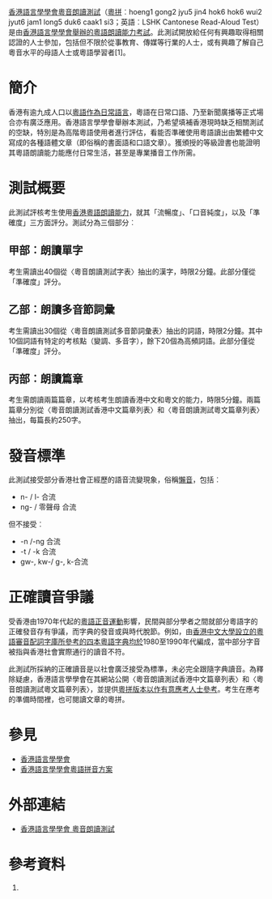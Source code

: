 [香港語言學學會粵音朗讀測試](https://zh.wikipedia.org/wiki/香港語言學學會粵音朗讀測試 "wikilink")（[粵拼](https://zh.wikipedia.org/wiki/粵拼 "wikilink")︰hoeng1 gong2 jyu5 jin4 hok6 hok6 wui2 jyut6 jam1 long5 duk6 caak1 si3；英語︰LSHK Cantonese Read-Aloud Test）是由[香港語言學學會舉辦的粵語朗讀能力考試](https://zh.wikipedia.org/wiki/香港語言學學會 "wikilink")。此測試開放給任何有興趣取得相關認證的人士參加，包括但不限於從事教育、傳媒等行業的人士，或有興趣了解自己粵音水平的母語人士或粵語學習者\[1\]。

# 簡介

香港有逾九成人口以[粵語作為日常語言](https://zh.wikipedia.org/wiki/香港粵語 "wikilink")，粵語在日常口語、乃至新聞廣播等正式場合亦有廣泛應用。香港語言學學會舉辦本測試，乃希望填補香港現時缺乏相關測試的空缺，特別是為高階粵語使用者進行評估，看能否準確使用粵語讀出由繁體中文寫成的各種語體文章（即俗稱的書面語和口語文章）。獲頒授的等級證書也能證明其粵語朗讀能力能應付日常生活，甚至是專業播音工作所需。

# 測試概要

此測試評核考生使用[香港粵語朗讀能力](https://zh.wikipedia.org/wiki/香港粵語 "wikilink")，就其「流暢度」、「口音純度」，以及「準確度」三方面評分。測試分為三個部分︰

## 甲部︰朗讀單字

考生需讀出40個從〈粵音朗讀測試字表〉抽出的漢字，時限2分鐘。此部分僅從「準確度」評分。

## 乙部︰朗讀多音節詞彙

考生需讀出30個從〈粵音朗讀測試多音節詞彙表〉抽出的詞語，時限2分鐘。其中10個詞語有特定的考核點（變調、多音字），餘下20個為高頻詞語。此部分僅從「準確度」評分。

## 丙部︰朗讀篇章

考生需朗讀兩篇篇章，以考核考生朗讀香港中文和粵文的能力，時限5分鐘。兩篇篇章分別從〈粵音朗讀測試香港中文篇章列表〉和〈粵音朗讀測試粵文篇章列表〉抽出，每篇長約250字。

# 發音標準

此測試接受部分香港社會正經歷的語音流變現象，俗稱[懶音](../Page/粵語懶音.md "wikilink")，包括︰

  - n- / l- 合流
  - ng- / 零聲母 合流

但不接受︰

  - \-n /-ng 合流
  - \-t / -k 合流
  - gw-, kw-/ g-, k-合流

# 正確讀音爭議

受香港由1970年代起的[粵語正音運動](../Page/粵語正音運動.md "wikilink")影響，民間與部分學者之間就部分粵語字的正確發音存有爭議，而字典的發音或與時代脫節。例如，由[香港中文大學設立的](https://zh.wikipedia.org/wiki/香港中文大學 "wikilink")[粵語審音配詞字庫所參考的四本粵語字典均於](https://zh.wikipedia.org/wiki/粵語審音配詞字庫 "wikilink")1980至1990年代編成，當中部分字音被指與香港社會實際通行的讀音不符。

此測試所採納的正確讀音是以社會廣泛接受為標準，未必完全跟隨字典讀音。為釋除疑慮，香港語言學學會在其網站公開〈粵音朗讀測試香港中文篇章列表〉和〈粵音朗讀測試粵文篇章列表〉，並提供[粵拼版本以作有意應考人士參考](https://zh.wikipedia.org/wiki/粵拼 "wikilink")。考生在應考的準備時間裡，也可閱讀文章的粵拼。

# 參見

  - [香港語言學學會](https://zh.wikipedia.org/wiki/香港語言學學會 "wikilink")
  - [香港語言學學會粵語拼音方案](../Page/香港語言學學會粵語拼音方案.md "wikilink")

# 外部連結

  - [香港語言學學會 粵音朗讀測試](https://www.lshk.org/cantonese-read-aloud-test)

# 參考資料

1.